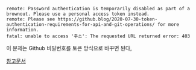 ```
remote: Password authentication is temporarily disabled as part of a brownout. Please use a personal access token instead.
remote: Please see https://github.blog/2020-07-30-token-authentication-requirements-for-api-and-git-operations/ for more information.
fatal: unable to access '주소': The requested URL returned error: 403
```

이 문제는 Github 비밀번호를 토큰 방식으로 바꾸면 된다,

[참고문서](https://velog.io/@cookncoding/GitHub-%EC%95%94%ED%98%B8-%ED%86%A0%ED%81%B0-%EB%B0%A9%EC%8B%9DGitHub-Deprecation-Notice-%EB%A9%94%EC%9D%BC-%ED%95%B4%EA%B2%B0)
